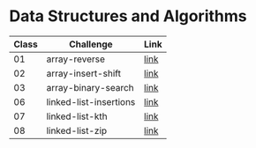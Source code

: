# Data Structures and Algorithms

| Class | Challenge              | Link                                                       |
| ----- | ---------------------- | ---------------------------------------------------------- |
| 01    | array-reverse          | [link](./javascript/array-reverse/README.md)               |
| 02    | array-insert-shift     | [link](./javascript/array-insert-shift/README.md)          |
| 03    | array-binary-search    | [link](./javascript/array-binary-search/README.md)         |
| 06    | linked-list-insertions | [link](./javascript/linked-list/linked-list-insertions.md) |
| 07    | linked-list-kth        | [link](./javascript/linked-list/linked-list-kth.md)        |
| 08    | linked-list-zip        | [link](./javascript/linked-list/linked-list-zip.md)        |
